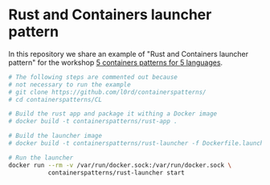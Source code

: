 # Rust and Containers launcher pattern

In this repository we share an example of "Rust and Containers launcher pattern" for the workshop [5 containers patterns for 5 languages](https://l0rd.github.io/talks/containers-and-languages/index_en.html).

```bash
# The following steps are commented out because
# not necessary to run the example
# git clone https://github.com/l0rd/containerspatterns/
# cd containerspatterns/CL

# Build the rust app and package it withing a Docker image
# docker build -t containerspatterns/rust-app .

# Build the launcher image
# docker build -t containerspatterns/rust-launcher -f Dockerfile.launcher .

# Run the launcher
docker run --rm -v /var/run/docker.sock:/var/run/docker.sock \
           containerspatterns/rust-launcher start
```
